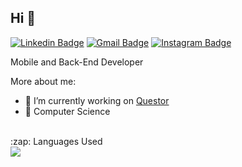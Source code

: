 ## Hi 👋

[![Linkedin Badge](https://img.shields.io/badge/-LinkedIn-blue?style=flat-square&logo=Linkedin&logoColor=white&link=https://www.linkedin.com/in/tiagobuchanelli/)](https://www.linkedin.com/in/tiagobuchanelli/)
[![Gmail Badge](https://img.shields.io/badge/-Gmail-c14438?style=flat-square&logo=Gmail&logoColor=white&link=mailto:tiagobuchanelli@gmail.com)](mailto:tiagobuchanelli@gmail.com)
[![Instagram Badge](https://img.shields.io/badge/-Instagram-purple?style=flat-square&logo=Instagram&logoColor=white&link=http://instagram.com/tiagobuchanelli)](http://instagram.com/tiagobuchanelli)

Mobile and Back-End Developer

More about me:
- :rocket:  I’m currently working on [Questor](http://questor.com.br/)
- :school:  Computer Science

<br/>

<summary>:zap: Languages Used</summary>

  <img src="https://github-readme-stats.vercel.app/api/top-langs/?username=tiagobuchanelli&layout=compact&bg_color=ffffff&text_color=333333">
<br/>


